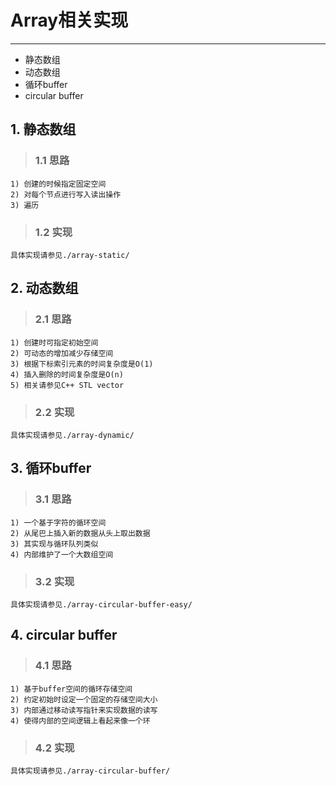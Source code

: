 # **Array相关实现** #
***

* 静态数组
* 动态数组
* 循环buffer
* circular buffer


## **1. 静态数组** ##
> ### **1.1 思路** ###
    1) 创建的时候指定固定空间 
    2) 对每个节点进行写入读出操作
    3) 遍历
> ### **1.2 实现** ###
    具体实现请参见./array-static/



## **2. 动态数组** ##
> ### **2.1 思路** ###
    1) 创建时可指定初始空间
    2) 可动态的增加减少存储空间
    3) 根据下标索引元素的时间复杂度是O(1)
    4) 插入删除的时间复杂度是O(n)
    5) 相关请参见C++ STL vector
> ### **2.2 实现** ###
    具体实现请参见./array-dynamic/



## **3. 循环buffer** ##
> ### **3.1 思路** ###
    1) 一个基于字符的循环空间
    2) 从尾巴上插入新的数据从头上取出数据
    3) 其实现与循环队列类似
    4) 内部维护了一个大数组空间
> ### **3.2 实现** ###
    具体实现请参见./array-circular-buffer-easy/


## **4. circular buffer** ##
> ### **4.1 思路** ###
    1) 基于buffer空间的循环存储空间
    2) 约定初始时设定一个固定的存储空间大小
    3) 内部通过移动读写指针来实现数据的读写
    4) 使得内部的空间逻辑上看起来像一个环
> ### **4.2 实现** ###
    具体实现请参见./array-circular-buffer/
